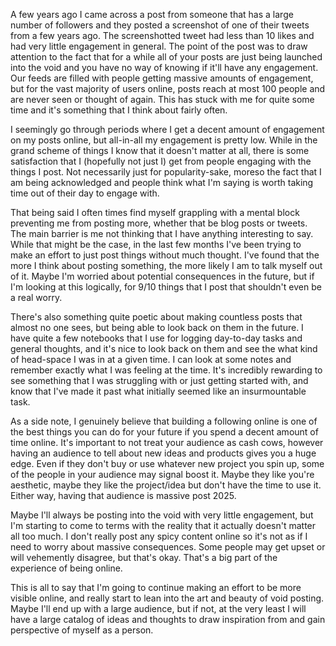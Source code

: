 A few years ago I came across a post from someone that has a large number of followers and they posted a screenshot of one of their tweets from a few years ago. The screenshotted tweet had less than 10 likes and had very little engagement in general. The point of the post was to draw attention to the fact that for a while all of your posts are just being launched into the void and you have no way of knowing if it'll have any engagement. Our feeds are filled with people getting massive amounts of engagement, but for the vast majority of users online, posts reach at most 100 people and are never seen or thought of again. This has stuck with me for quite some time and it's something that I think about fairly often.

I seemingly go through periods where I get a decent amount of engagement on my posts online, but all-in-all my engagement is pretty low. While in the grand scheme of things I know that it doesn't matter at all, there is some satisfaction that I (hopefully not just I) get from people engaging with the things I post. Not necessarily just for popularity-sake, moreso the fact that I am being acknowledged and people think what I'm saying is worth taking time out of their day to engage with.

That being said I often times find myself grappling with a mental block preventing me from posting more, whether that be blog posts or tweets. The main barrier is me not thinking that I have anything interesting to say. While that might be the case, in the last few months I've been trying to make an effort to just post things without much thought. I've found that the more I think about posting something, the more likely I am to talk myself out of it. Maybe I'm worried about potential consequences in the future, but if I'm looking at this logically, for 9/10 things that I post that shouldn't even be a real worry.

There's also something quite poetic about making countless posts that almost no one sees, but being able to look back on them in the future. I have quite a few notebooks that I use for logging day-to-day tasks and general thoughts, and it's nice to look back on them and see the what kind of head-space I was in at a given time. I can look at some notes and remember exactly what I was feeling at the time. It's incredibly rewarding to see something that I was struggling with or just getting started with, and know that I've made it past what initially seemed like an insurmountable task.

As a side note, I genuinely believe that building a following online is one of the best things you can do for your future if you spend a decent amount of time online. It's important to not treat your audience as cash cows, however having an audience to tell about new ideas and products gives you a huge edge. Even if they don't buy or use whatever new project you spin up, some of the people in your audience may signal boost it. Maybe they like you're aesthetic, maybe they like the project/idea but don't have the time to use it. Either way, having that audience is massive post 2025.

Maybe I'll always be posting into the void with very little engagement, but I'm starting to come to terms with the reality that it actually doesn't matter all too much. I don't really post any spicy content online so it's not as if I need to worry about massive consequences. Some people may get upset or will vehemently disagree, but that's okay. That's a big part of the experience of being online.

This is all to say that I'm going to continue making an effort to be more visible online, and really start to lean into the art and beauty of void posting. Maybe I'll end up with a large audience, but if not, at the very least I will have a large catalog of ideas and thoughts to draw inspiration from and gain perspective of myself as a person.

